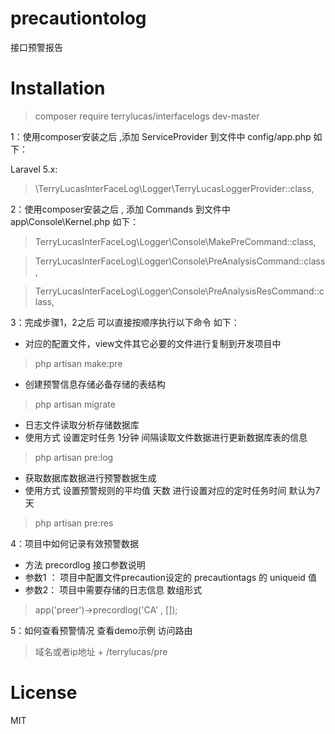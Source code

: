 # precautiontolog
 接口预警报告

# Installation

> composer require terrylucas/interfacelogs dev-master

1：使用composer安装之后 ,添加 ServiceProvider 到文件中 config/app.php 如下：

Laravel 5.x:

> \TerryLucasInterFaceLog\Logger\TerryLucasLoggerProvider::class,

2：使用composer安装之后 , 添加 Commands 到文件中  app\Console\Kernel.php 如下：

> TerryLucasInterFaceLog\Logger\Console\MakePreCommand::class, 

> TerryLucasInterFaceLog\Logger\Console\PreAnalysisCommand::class, 

> TerryLucasInterFaceLog\Logger\Console\PreAnalysisResCommand::class,

3：完成步骤1，2之后 可以直接按顺序执行以下命令 如下：

* 对应的配置文件，view文件其它必要的文件进行复制到开发项目中
>  php artisan make:pre

* 创建预警信息存储必备存储的表结构
>  php artisan migrate

* 日志文件读取分析存储数据库 
* 使用方式 设置定时任务 1分钟 间隔读取文件数据进行更新数据库表的信息
>  php artisan pre:log

* 获取数据库数据进行预警数据生成
* 使用方式 设置预警规则的平均值 天数 进行设置对应的定时任务时间 默认为7天
>  php artisan pre:res

4：项目中如何记录有效预警数据

* 方法 precordlog 接口参数说明
* 参数1 ： 项目中配置文件precaution设定的 precautiontags 的 uniqueid 值
* 参数2： 项目中需要存储的日志信息 数组形式
> app('preer')->precordlog('CA' , []);

5：如何查看预警情况 查看demo示例 访问路由

> 域名或者ip地址 + /terrylucas/pre

# License
MIT

         
         